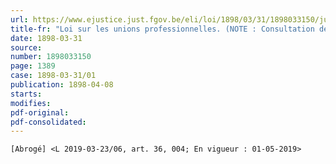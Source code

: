 ```yaml
---
url: https://www.ejustice.just.fgov.be/eli/loi/1898/03/31/1898033150/justel
title-fr: "Loi sur les unions professionnelles. (NOTE : Consultation des versions antérieures à partir du 06-10-2006 et mise à jour au 04-04-2019)"
date: 1898-03-31
source:
number: 1898033150
page: 1389
case: 1898-03-31/01
publication: 1898-04-08
starts:
modifies:
pdf-original:
pdf-consolidated:
---
```


`[Abrogé] <L 2019-03-23/06, art. 36, 004; En vigueur : 01-05-2019>`
